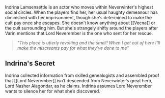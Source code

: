 Indrina Lamsensettle is an actor who moves within Neverwinter's highest social circles. When the players find her, her usual haughty demeanour has diminished with her imprisonment, though she's determined to make the cult pay once she escapes. She doesn't know anything about [[Vecna]] or the cult surrounding him. But she's strangely shifty around the players after Varin mentions that Lord Neverember is the one who sent for her rescue.

> *"This place is utterly revolting and the smell! When I get out of here I'll make the miscreants pay for what they've done to me"*

## Indrina's Secret 
Indrina collected information from skilled genealogists and assembled proof that [[Lord Neverember]] isn’t descended from Neverwinter’s great hero, Lord Nasher Alagondar, as he claims. Indrina assumes Lord Neverember wants to silence her for what she’s discovered.
